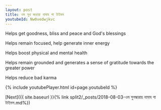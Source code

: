 ```yaml
---
layout: post
title: ওম সুখ জড়ায়া নামায গা টাইমস
youtubeId: Nw0vedwjkvc
---
```

 
 
Helps get goodness, bliss and peace and God's blessings
 
Helps remain focused, help generate inner energy 
 
Helps boost physical and mental health 
 
Helps remain grounded and generates a sense of gratitude towards the greater power 
 
Helps reduce bad karma
 
 
 
 


{% include youtubePlayer.html id=page.youtubeId %}
 
[Next]({{ site.baseurl }}{% link  split2/_posts/2018-08-03-ওম সুগন্ধারায় নামায গা টাইমস.md%})
 
